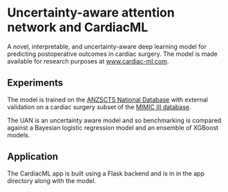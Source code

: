 # Uncertainty-aware attention network and CardiacML

A novel, interpretable, and uncertainty-aware deep learning model for predicting postoperative outcomes in cardiac surgery.
The model is made available for research purposes at www.cardiac-ml.com.

## Experiments

The model is trained on the [ANZSCTS National Database](https://anzscts.org/database/) with external validation on a cardiac surgery subset of the [MIMIC III database](https://physionet.org/content/mimiciii/1.4/).

The UAN is an uncertainty aware model and so benchmarking is compared against a Bayesian logistic regression model and an ensemble of XGBoost models.

## Application

The CardiacML app is built using a Flask backend and is in in the app directory along with the model.
